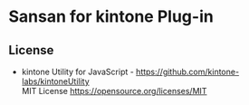 # Sansan for kintone Plug-in

## License

* kintone Utility for JavaScript - https://github.com/kintone-labs/kintoneUtility  
  MIT License https://opensource.org/licenses/MIT
